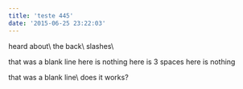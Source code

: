 ```yaml
---
title: 'teste 445'
date: '2015-06-25 23:22:03'
---
```


heard about\\
the back\\
slashes\\

that was a blank line
here is nothing
here is 3 spaces
here is nothing

that was a blank line\\
does it works?

